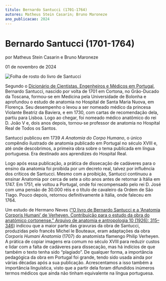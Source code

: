 ```yaml
---
titulo: Bernardo Santucci (1701-1764)
autores: Matheus Stein Casarin; Bruno Maroneze
ano_publicacao: 2024
---
```


# Bernardo Santucci (1701-1764)
por Matheus Stein Casarin e Bruno Maroneze

01 de novembro de 2024

![Folha de rosto do livro de Santucci](/static/documentacao/img/santucci.png)

Segundo o [Dicionário de Cientistas, Engenheiros e Médicos em Portugal](https://dicionario.ciuhct.org/santucci-bernardo/), Bernardo Santucci, nascido por volta de 1701 em Cortona, no Grão-Ducado da Toscana, formou-se em Medicina pela Universidade de Bolonha e aprofundou o estudo de anatomia no Hospital de Santa Maria Nuova, em Florença. Seu desempenho o levou a ser nomeado médico da princesa Violante Beatriz da Baviera, e em 1730, com cartas de recomendação dela, partiu para Lisboa. Logo ao chegar, foi nomeado médico anatômico do rei D. João V e, dois anos depois, tornou-se professor de anatomia no Hospital Real de Todos os Santos.

Santucci publicou em 1739 *A Anatomia do Corpo Humano*, o único compêndio ilustrado de anatomia publicado em Portugal no século XVIII e, até onde descobrimos, a primeira obra sobre o tema publicada em língua portuguesa. Era destinado aos aprendizes do Hospital Real.

Logo após essa publicação, a prática de dissecação de cadáveres para o ensino da anatomia foi proibida por um decreto real, talvez por influência dos críticos de Santucci. Mesmo com a proibição, Santucci continuou a ensinar Anatomia por cerca de sete a oito anos antes de retornar à Itália em 1747. Em 1751, ele voltou a Portugal, onde foi recompensado pelo rei D. José com uma pensão de 30.000 réis e o título de cavaleiro da Ordem de São Tiago. Pouco depois, retornou definitivamente à Itália, onde faleceu em 1764.

Um estudo de Hermano Neves ([“O livro de Bernardo Santucci e a ‘Anatomia Corporis Humani’ de Verheyen. Contribuição para o estudo da obra do anatómico cortonense.” Arquivo de anatomia e antropologia 10 (1926): 315–346](https://publikationen.ub.uni-frankfurt.de/opus4/frontdoor/deliver/index/docId/13946/file/E001880973.pdf)) indicou que a maior parte das gravuras da obra de Santucci, produzidas pelo francês Michel le Bouteaux, eram adaptações da obra *Corporis Humani Anatomia* (1707) do anatomista flamengo Philip Verheyen. A prática de copiar imagens era comum no século XVIII para reduzir custos e lidar com a falta de cadáveres para dissecação, mas há indícios de que também o texto tenha sido “plagiado”. De qualquer forma, a importância pedagógica da obra em Portugal foi grande, tendo sido usada ainda por várias décadas após a sua publicação. Acrescentamos a isso também a importância linguística, visto que a partir dela foram difundidos inúmeros termos médicos que ainda não tinham equivalente na língua portuguesa.
